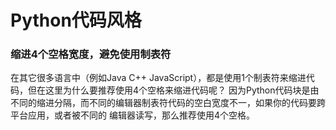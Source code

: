 # Python代码风格

### 缩进4个空格宽度，避免使用制表符

在其它很多语言中（例如Java C++ JavaScript），都是使用1个制表符来缩进代码，但在这里为什么要推荐使用4个空格来缩进代码呢？
因为Python代码块是由不同的缩进分隔，而不同的编辑器制表符代码的空白宽度不一，如果你的代码要跨平台应用，或者被不同的
编辑器读写，那么推荐使用4个空格。

